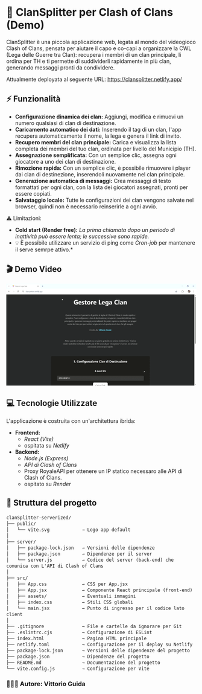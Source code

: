 # 🏰 ClanSplitter per Clash of Clans (Demo)

ClanSplitter è una piccola applicazione web, legata al mondo del videogioco Clash of Clans, pensata per aiutare il capo e co-capi a organizzare la CWL (Lega delle Guerre tra Clan): recupera i membri di un clan principale, li ordina per TH e ti permette di suddividerli rapidamente in più clan, generando messaggi pronti da condividere.

Attualmente deployata al seguente URL: https://clansplitter.netlify.app/         

## ⚡️ Funzionalità

   -   **Configurazione dinamica dei clan:** Aggiungi, modifica e rimuovi un numero qualsiasi di clan di destinazione.
   -   **Caricamento automatico dei dati:** Inserendo il tag di un clan, l'app recupera automaticamente il nome, la lega e genera il link di invito.
   -   **Recupero membri del clan principale:** Carica e visualizza la lista completa dei membri del tuo clan, ordinata per livello del Municipio (TH).
   -   **Assegnazione semplificata:** Con un semplice clic, assegna ogni giocatore a uno dei clan di destinazione.
   -   **Rimozione rapida:** Con un semplice clic, è possibile rimuovere i player dai clan di destinezione, inserendoli nuovamente nel clan principale.
   -   **Generazione automatica di messaggi:** Crea messaggi di testo formattati per ogni clan, con la lista dei giocatori assegnati, pronti per essere copiati.
   -   **Salvataggio locale:** Tutte le configurazioni dei clan vengono salvate nel browser, quindi non è necessario reinserirle a ogni avvio.

⚠️ Limitazioni:
   - **Cold start (Render free):** *La prima chiamata dopo un periodo di inattività può essere lenta; le successive sono rapide.* 
   - 💡 È possibile utilizzare un servizio di ping come *Cron-job* per mantenere il serve semrpe attivo.*

## 🎬 Demo Video
![Demo](risorse/clanSplitter-demo.gif)

## 💻 Tecnologie Utilizzate
L'applicazione è costruita con un'architettura ibrida:
   -   **Frontend:**
         - *React (Vite)* 
         - ospitata su *Netlify*
   -   **Backend:**
         - *Node.js (Express)*
         - *API di Clash of Clans*
         - Proxy RoyaleAPI per ottenere un IP statico necessaro alle API di Clash of Clans.
         - ospitato su *Render* 

## 📁 Struttura del progetto

```
clanSplitter-serverized/
├── public/                 
│   └── vite.svg            → Logo app default
│          
├── server/                 
│   ├── package-lock.json   → Versioni delle dipendenze
│   ├── package.json        → Dipendenze per il server
│   └── server.js           → Codice del server (back-end) che comunica con L'API di Clash of Clans
│
├── src/                    
│   ├── App.css             → CSS per App.jsx
│   ├── App.jsx             → Componente React principale (front-end)
│   ├── assets/             → Eventuali immagini
│   ├── index.css           → Stili CSS globali
│   └── main.jsx            → Punto di ingresso per il codice lato client
│
├── .gitignore              → File e cartelle da ignorare per Git
├── .eslintrc.cjs           → Configurazione di ESLint
├── index.html              → Pagina HTML principale
├── netlify.toml            → Configurazione per il deploy su Netlify
├── package-lock.json       → Versioni delle dipendenze del progetto
├── package.json            → Dipendenze del progetto
├── README.md               → Documentazione del progetto
└── vite.config.js          → Configurazione per Vite
```

### 👷🏻‍♂️ Autore: Vittorio Guida











